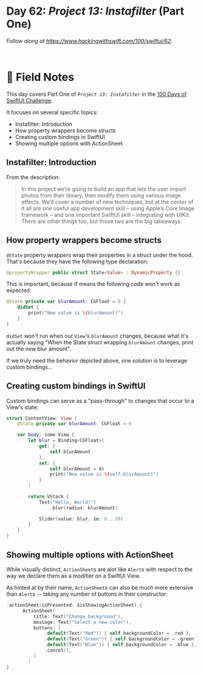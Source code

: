 # Day 62: _Project 13: Instafilter_ (Part One)

_Follow along at https://www.hackingwithswift.com/100/swiftui/62_.

<br/>


# 📒 Field Notes

This day covers Part One of _`Project 13: Instafilter`_ in the [100 Days of SwiftUI Challenge](https://www.hackingwithswift.com/100/swiftui/62).

It focuses on several specific topics:

- Instafilter: Introduction
- How property wrappers become structs
- Creating custom bindings in SwiftUI
- Showing multiple options with ActionSheet




## Instafilter: Introduction

From the description:

> In this project we’re going to build an app that lets the user import photos from their library, then modify them using various image effects. We’ll cover a number of new techniques, but at the center of it all are one useful app development skill – using Apple’s Core Image framework – and one important SwiftUI skill – integrating with UIKit. There are other things too, but those two are the big takeaways.



## How property wrappers become structs


`@State` property wrappers wrap their properties in a struct under the hood. That's because they have the following type declaration:

```swift
@propertyWrapper public struct State<Value> : DynamicProperty {}
```

This is important, because if means the following code won't work as expected:

```swift
@State private var blurAmount: CGFloat = 0 {
    didSet {
        print("New value is \(blurAmount)")
    }
}
```

`didSet` won't run when our `View`'s `blurAmount` changes, because what it's actually saying "When the State struct wrapping `blurAmount` changes, print out the new blur amount".

If we truly need the behavior depicted above, one solution is to leverage custom bindings...


## Creating custom bindings in SwiftUI

Custom bindings can serve as a "pass-through" to changes that occur to a View's state:

```swift
struct ContentView: View {
    @State private var blurAmount: CGFloat = 0

    var body: some View {
        let blur = Binding<CGFloat>(
            get: {
                self.blurAmount
            },
            set: {
                self.blurAmount = $0
                print("New value is \(self.blurAmount)")
            }
        )

        return VStack {
            Text("Hello, World!")
                .blur(radius: blurAmount)

            Slider(value: blur, in: 0...20)
        }
    }
}
```




## Showing multiple options with ActionSheet

While visually distinct, `ActionSheet`s are alot like `Alert`s with respect to the way we declare them as a modifier on a SwiftUI View.

As hinted at by their name, `ActionSheet`s can also be much more extensive than `Alert`s -- taking any number of buttons in their constructor:

```swift
.actionSheet(isPresented: $isShowingActionSheet) {
      ActionSheet(
          title: Text("Change background"),
          message: Text("Select a new color"),
          buttons: [
              .default(Text("Red")) { self.backgroundColor = .red },
              .default(Text("Green")) { self.backgroundColor = .green },
              .default(Text("Blue")) { self.backgroundColor = .blue },
              .cancel(),
          ]
        )
}
```
